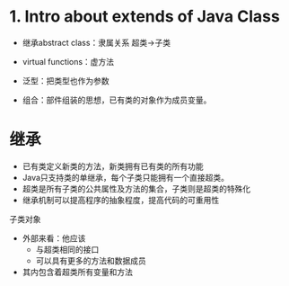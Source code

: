 # 1. Intro about extends of Java Class

- 继承abstract class：隶属关系 超类->子类

- virtual functions：虚方法


- 泛型：把类型也作为参数

- 组合：部件组装的思想，已有类的对象作为成员变量。

# 继承
- 已有类定义新类的方法，新类拥有已有类的所有功能
- Java只支持类的单继承，每个子类只能拥有一个直接超类。
-  超类是所有子类的公共属性及方法的集合，子类则是超类的特殊化
- 继承机制可以提高程序的抽象程度，提高代码的可重用性

子类对象
- 外部来看：他应该
    - 与超类相同的接口
    - 可以具有更多的方法和数据成员
- 其内包含着超类所有变量和方法

































